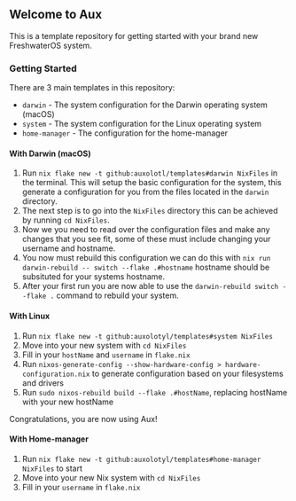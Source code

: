 ## Welcome to Aux

This is a template repository for getting started with your brand new FreshwaterOS system.

### Getting Started

There are 3 main templates in this repository:
- `darwin` - The system configuration for the Darwin operating system (macOS)
- `system` - The system configuration for the Linux operating system
- `home-manager` - The configuration for the home-manager

#### With Darwin (macOS)

1. Run `nix flake new -t github:auxolotl/templates#darwin NixFiles` in the terminal. This will setup the basic configuration for the system, this generate a configuration for you from the files located in the `darwin` directory.
2. The next step is to go into the `NixFiles` directory this can be achieved by running `cd NixFiles`.
3. Now we you need to read over the configuration files and make any changes that you see fit, some of these must include changing your username and hostname.
4. You now must rebuild this configuration we can do this with `nix run darwin-rebuild -- switch --flake .#hostname` hostname should be subsituted for your systems hostname.
5. After your first run you are now able to use the `darwin-rebuild switch --flake .` command to rebuild your system.

#### With Linux

1. Run `nix flake new -t github:auxolotyl/templates#system NixFiles`
2. Move into your new system with `cd NixFiles`
3. Fill in your `hostName` and `username` in `flake.nix`
4. Run `nixos-generate-config --show-hardware-config > hardware-configuration.nix` to generate configuration based on your filesystems and drivers
5. Run `sudo nixos-rebuild build --flake .#hostName`, replacing hostName with your new hostName

Congratulations, you are now using Aux!

#### With Home-manager

1. Run `nix flake new -t github:auxolotyl/templates#home-manager NixFiles` to start
2. Move into your new Nix system with `cd NixFiles`
3. Fill in your `username` in `flake.nix`
